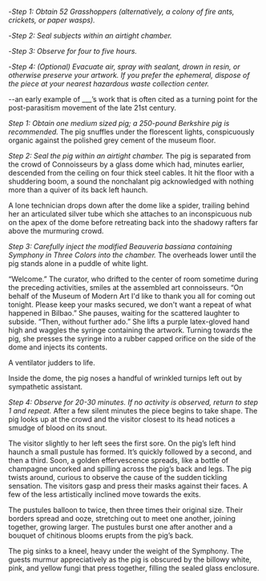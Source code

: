  -_Step 1: Obtain 52 Grasshoppers (alternatively, a colony of fire ants, crickets, or paper wasps)._
 
 -_Step 2: Seal subjects within an airtight chamber._
 
 -_Step 3: Observe for four to five hours._
 
 -_Step 4: (Optional) Evacuate air, spray with sealant, drown in resin, or otherwise preserve your artwork.  If you prefer the ephemeral, dispose of the piece at your nearest hazardous waste collection center._
 
 --an early example of ___’s work that is often cited as a turning point for the post-parasitism movement of the late 21st century.


*Step 1: Obtain one medium sized pig; a 250-pound Berkshire pig is recommended.*
The pig snuffles under the florescent lights, conspicuously organic against the polished grey cement of the museum floor.  

*Step 2: Seal the pig within an airtight chamber.*
The pig is separated from the crowd of Connoisseurs by a glass dome which had, minutes earlier, descended from the ceiling on four thick steel cables.  It hit the floor with a shuddering boom, a sound the nonchalant pig acknowledged with nothing more than a quiver of its back left haunch.  

A lone technician drops down after the dome like a spider, trailing behind her an articulated silver tube which she attaches to an inconspicuous nub on the apex of the dome before retreating back into the shadowy rafters far above the murmuring crowd.

*Step 3: Carefully inject the modified Beauveria bassiana containing Symphony in Three Colors into the chamber.*
The overheads lower until the pig stands alone in a puddle of white light.  

“Welcome.” The curator, who drifted to the center of room sometime during the preceding activities, smiles at the assembled art connoisseurs.  “On behalf of the Museum of Modern Art I'd like to thank you all for coming out tonight.  Please keep your masks secured, we don't want a repeat of what happened in Bilbao.” She pauses, waiting for the scattered laughter to subside. “Then, without further ado.” She lifts a purple latex-gloved hand high and waggles the syringe containing the artwork. Turning towards the pig, she presses the syringe into a rubber capped orifice on the side of the dome and injects its contents.

A ventilator judders to life.

Inside the dome, the pig noses a handful of wrinkled turnips left out by sympathetic assistant. 

*Step 4: Observe for 20-30 minutes.  If no activity is observed, return to step 1 and repeat.*
After a few silent minutes the piece begins to take shape.  The pig looks up at the crowd and the visitor closest to its head notices a smudge of blood on its snout.

The visitor slightly to her left sees the first sore.  On the pig’s left hind haunch a small pustule has formed.  It’s quickly followed by a second, and then a third.  Soon, a golden effervescence spreads, like a bottle of champagne uncorked and spilling across the pig’s back and legs.  The pig twists around, curious to observe the cause of the sudden tickling sensation.  The visitors gasp and press their masks against their faces.  A few of the less artistically inclined move towards the exits. 

The pustules balloon to twice, then three times their original size.  Their borders spread and ooze, stretching out to meet one another, joining together, growing larger.  The pustules burst one after another and a bouquet of chitinous blooms erupts from the pig’s back.

The pig sinks to a kneel, heavy under the weight of the Symphony.  The guests murmur appreciatively as the pig is obscured by the billowy white, pink, and yellow fungi that press together, filling the sealed glass enclosure.  
